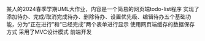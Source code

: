 某人的2024春季学期UML大作业，内容是一个简易的网页端todo-list程序
实现了添加待办、完成/取消完成待办、删除待办、设置优先级、编辑待办五个基础功能，分为“正在进行”和“已经完成”两个表单进行显示
使用网页端缓存的数据保存方式
采用了MVC设计模式
前端开发
